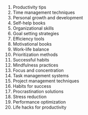 1. Productivity tips
2. Time management techniques
3. Personal growth and development
4. Self-help books
5. Organizational skills
6. Goal setting strategies
7. Efficiency tools
8. Motivational books
9. Work-life balance
10. Prioritization methods
11. Successful habits
12. Mindfulness practices
13. Focus and concentration
14. Task management systems
15. Project management techniques
16. Habits for success
17. Procrastination solutions
18. Stress reduction
19. Performance optimization
20. Life hacks for productivity
